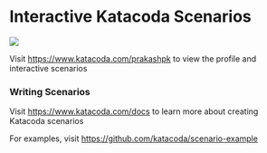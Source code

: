# Interactive Katacoda Scenarios

[![](http://shields.katacoda.com/katacoda/prakashpk/count.svg)](https://www.katacoda.com/prakashpk "Get your profile on Katacoda.com")

Visit https://www.katacoda.com/prakashpk to view the profile and interactive scenarios

### Writing Scenarios
Visit https://www.katacoda.com/docs to learn more about creating Katacoda scenarios

For examples, visit https://github.com/katacoda/scenario-example

